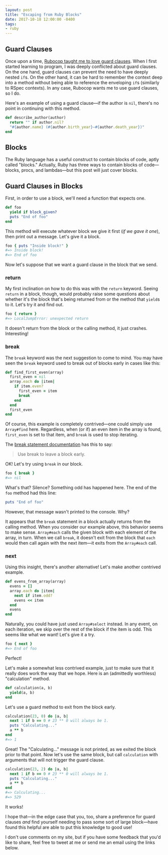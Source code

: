 ```yaml
---
layout: post
title: "Escaping from Ruby Blocks"
date: 2017-10-18 12:00:00 -0400
tags:
- ruby
---
```


## Guard Clauses

Once upon a time, [Rubocop taught me to love guard clauses](http://rubocop.readthedocs.io/en/latest/cops_style/#styleguardclause). When I first started learning to program, I was deeply conflicted about guard clauses. On the one hand, guard clauses can prevent the need to have deeply nested `if`s. On the other hand, it can be hard to remember the context deep into a method without being able to reference the enveloping `if`s (similarly to RSpec contexts). In any case, Rubocop wants me to use guard clauses, so I do.

Here's an example of using a guard clause—if the author is `nil`, there's no point in continuing with this method.

```ruby
def describe_author(author)
  return "" if author.nil?
  "#{author.name} (#{author.birth_year}–#{author.death_year})"
end
```

## Blocks

The Ruby language has a useful construct to contain blocks of code, aptly called "blocks." Actually, Ruby has three ways to contain blocks of code—blocks, procs, and lambdas—but this post will just cover blocks.

## Guard Clauses in Blocks

First, in order to use a block, we'll need a function that expects one.

```ruby
def foo
  yield if block_given?
  puts "End of foo"
end
```

This method will execute whatever block we give it first (*if we gave it one*), then print out a message. Let's give it a block.

```ruby
foo { puts "Inside block!" }
#=> Inside block!
#=> End of foo
```

Now let's suppose that we want a guard clause in the block that we send.

### return

My first inclination on how to do this was with the `return` keyword. Seeing `return` in a block, though, would probably raise some questions about whether it's the block that's being returned from or the method that `yield`s to it. Let's try it and find out.

```ruby
foo { return }
#=> LocalJumpError: unexpected return
```

It doesn't return from the block or the calling method, it just crashes. Interesting!

### break

The `break` keyword was the next suggestion to come to mind. You may have seen the `break` keyword used to break out of blocks early in cases like this:

```ruby
def find_first_even(array)
  first_even = nil
  array.each do |item|
    if item.even?
      first_even = item
      break
    end
  end
  first_even
end
```

Of course, this example is completely contrived—one could simply use `Array#find` here. Regardless, when (or if) an even item in the array is found, `first_even` is set to that item, and `break` is used to stop iterating.

The [break statement documentation](http://ruby-doc.org/core-2.3.4/doc/syntax/control_expressions_rdoc.html#label-break+Statement) has this to say:

> Use break to leave a block early.

OK! Let's try using `break` in our block.

```ruby
foo { break }
#=> nil
```

What's that? Silence? Something odd has happened here. The end of the `foo` method had this line:

```ruby
puts "End of foo"
```

However, that message wasn't printed to the console. Why? 

It appears that the `break` statement in a block actually returns from the calling method. When you consider our example above, this behavior seems to make sense. `Array#each` calls the given block with each element of the array, in turn. When we call `break`, it doesn't exit from the block that `each` would then call again with the next item—it exits from the `Array#each` call.

### next

Using this insight, there's another alternative! Let's make another contrived example.

```ruby
def evens_from_array(array)
  evens = []
  array.each do |item|
    next if item.odd?
    evens << item
  end
  evens
end
```

Naturally, you could have just used `Array#select` instead. In any event, on each iteration, we skip over the rest of the block if the item is odd. This seems like what we want! Let's give it a try.

```ruby
foo { next }
#=> End of foo
```

Perfect!

Let's make a somewhat less contrived example, just to make sure that it really does work the way that we hope. Here is an (admittedly worthless) "calculation" method.

```ruby
def calculation(a, b)
  yield(a, b)
end
```

Let's use a guard method to exit from the block early.

```ruby
calculation(23, 0) do |a, b|
  next 1 if b == 0 # 23 ** 0 will always be 1.
  puts "Calculating..."
  a ** b
end
#=> 1
```

Great! The "Calculating..." message is not printed, as we exited the block prior to that point. Now let's use the same block, but call `calculation` with arguments that will not trigger the guard clause.

```ruby
calculation(23, 2) do |a, b|
  next 1 if b == 0 # 23 ** 0 will always be 1.
  puts "Calculating..."
  a ** b
end
#=> Calculating...
#=> 529
```

It works!

I hope that—in the edge case that you, too, share a preference for guard clauses *and* find yourself needing to pass some sort of large block—have found this helpful are able to put this knowledge to good use!

I don't use comments on my site, but if you have some feedback that you'd like to share, feel free to tweet at me or send me an email using the links below.
